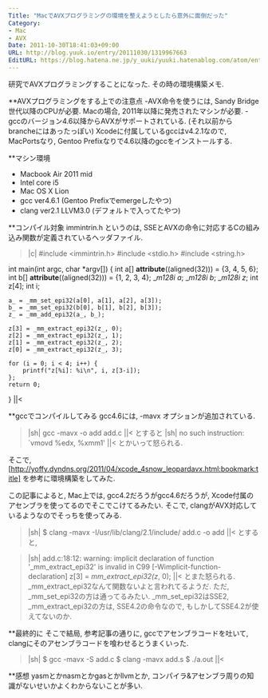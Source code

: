 ```yaml
---
Title: "MacでAVXプログラミングの環境を整えようとしたら意外に面倒だった"
Category:
- Mac
- AVX
Date: 2011-10-30T18:41:03+09:00
URL: http://blog.yuuk.io/entry/20111030/1319967663
EditURL: https://blog.hatena.ne.jp/y_uuki/yuuki.hatenablog.com/atom/entry/12704591929883493007
---
```


研究でAVXプログラミングすることになった. 
その時の環境構築メモ. 

**AVXプログラミングをする上での注意点
-AVX命令を使うには, Sandy Bridge世代以降のCPUが必要. Macの場合, 2011年以降に発売されたマシンが必要.
-gccのバージョン4.6以降からAVXがサポートされている. (それ以前からbrancheにはあったっぽい) Xcodeに付属しているgccはv4.2.1なので, MacPortsなり, Gentoo Prefixなりで4.6以降のgccをインストールする.

**マシン環境
- Macbook Air 2011 mid
- Intel core i5
- Mac OS X Lion
- gcc ver4.6.1 (Gentoo Prefixでemergeしたやつ)
- clang ver2.1 LLVM3.0 (デフォルトで入ってたやつ)

**コンパイル対象
immintrin.h というのは, SSEとAVXの命令に対応するCの組み込み関数が定義されているヘッダファイル.

>|c|
#include <immintrin.h>
#include <stdio.h>
#include <string.h>

int main(int argc, char *argv[]) {
    int a[] __attribute__((aligned(32))) = {3, 4, 5, 6}; 
    int b[] __attribute__((aligned(32))) = {1, 2, 3, 4}; 
    __m128i a_; 
    __m128i b_; 
    __m128i z_; 
    int z[4];
    int i;

    a_ = _mm_set_epi32(a[0], a[1], a[2], a[3]);
    b_ = _mm_set_epi32(b[0], b[1], b[2], b[3]);
    z_ = _mm_add_epi32(a_, b_);

    z[3] = _mm_extract_epi32(z_, 0); 
    z[2] = _mm_extract_epi32(z_, 1); 
    z[1] = _mm_extract_epi32(z_, 2); 
    z[0] = _mm_extract_epi32(z_, 3); 

    for (i = 0; i < 4; i++) {
        printf("z[%i]: %i\n", i, z[3-i]);
    };  
    return 0;
}
||<

**gccでコンパイルしてみる
gcc4.6には, -mavx オプションが追加されている. 

>|sh|
gcc -mavx -o add  add.c 
||<
とすると
>|sh|
no such instruction: `vmovd %edx, %xmm1'
||<
とかいって怒られる. 

そこで, 
[http://yoffy.dyndns.org/2011/04/xcode_4snow_leopardavx.html:bookmark:title]
を参考に環境構築をしてみた.

この記事によると, Mac上では, gcc4.2だろうがgcc4.6だろうが, Xcode付属のアセンブラを使ってるのでそこでこけてるみたい.
そこで, clangがAVX対応しているようなのでそっちを使ってみる.

>|sh|
$ clang -mavx -I/usr/lib/clang/2.1/include/ add.c -o add
||<
とすると, 

>|sh|
add.c:18:12: warning: implicit declaration of function '_mm_extract_epi32' is invalid in C99 [-Wimplicit-function-declaration]
    z[3] = _mm_extract_epi32(z_, 0);
||<
とまた怒られる. _mm_extract_epi32なんて関数ないよと言われてるようだ. 
ただ, _mm_set_epi32の方は通ってるみたい. 
_mm_set_epi32はSSE2, _mm_extract_epi32の方は, SSE4.2の命令なので, もしかしてSSE4.2が使えてないのか.

**最終的に
そこで結局, 参考記事の通りに, gccでアセンブラコードを吐いて, clangにそのアセンブラコードを喰わせるとうまくいった.

>|sh|
$ gcc -mavx -S add.c
$ clang -mavx add.s
$ ./a.out
||<

**感想
yasmとかnasmとかgasとかllvmとか, コンパイラ&アセンブラ周りの知識がないせいかよくわからないことが多い.
